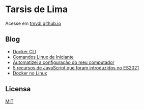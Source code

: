 # Tarsis de Lima

Acesse em [tmvdl.github.io](https://tmvdl.github.io/)

## Blog

<!-- BLOG-POST-LIST:START -->
- [Docker CLI](https://tmvdl.github.io/posts/2021/03/docker-cli)
- [Comandos Linux de Iniciante](https://tmvdl.github.io/posts/2021/03/comandos-linux-iniciante)
- [Automatizei a configuração do meu computador](https://tmvdl.github.io/posts/2021/03/automatizei-a-configuracao-do-meu-computador)
- [5 recursos de JavaScript que foram introduzidos no ES2021](https://tmvdl.github.io/posts/2021/02/recursos-javascript-es2021)
- [Docker no Linux](https://tmvdl.github.io/posts/2021/01/docker-no-linux)
<!-- BLOG-POST-LIST:END -->

## Licensa

[MIT](https://github.com/tmvdl/tmvdl.github.io/blob/master/LICENSE)

